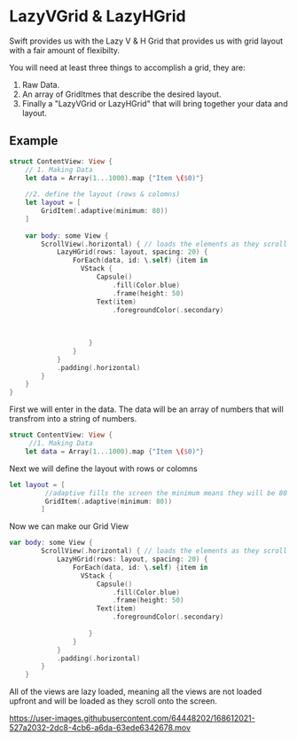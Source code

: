 # LazyVGrid & LazyHGrid

Swift provides us with the Lazy V & H Grid that provides us with grid layout with a fair amount of flexibilty. 

You will need at least three things to accomplish a grid, they are:
1. Raw Data.
2. An array of GridItmes that describe the desired layout.
3. Finally a "LazyVGrid or LazyHGrid" that will bring together your data and layout.

## Example 
``` swift
struct ContentView: View {
    // 1. Making Data
    let data = Array(1...1000).map {"Item \($0)"}
    
    //2. define the layout (rows & colomns)
    let layout = [
        GridItem(.adaptive(minimum: 80))
    ]
    
    var body: some View {
        ScrollView(.horizontal) { // loads the elements as they scroll on the screen
            LazyHGrid(rows: layout, spacing: 20) {
                ForEach(data, id: \.self) {item in
                  VStack {
                      Capsule()
                          .fill(Color.blue)
                          .frame(height: 50)
                      Text(item)
                          .foregroundColor(.secondary)
                      
                      
                      
                    }
                }
            }
            .padding(.horizontal)
        }
    }
}
```
First we will enter in the data. The data will be an array of numbers that will transfrom into a string of numbers.

``` swift
struct ContentView: View {
     //1. Making Data
    let data = Array(1...1000).map {"Item \($0)"}
```

Next we will define the layout with rows or colomns 

``` swift
let layout = [
         //adaptive fills the screen the minimum means they will be 80 points in size
         GridItem(.adaptive(minimum: 80))
        ]
```

Now we can make our Grid View

``` swift
var body: some View {
        ScrollView(.horizontal) { // loads the elements as they scroll on the screen
            LazyHGrid(rows: layout, spacing: 20) {
                ForEach(data, id: \.self) {item in
                  VStack {
                      Capsule()
                          .fill(Color.blue)
                          .frame(height: 50)
                      Text(item)
                          .foregroundColor(.secondary)
                    
                    }
                }
            }
            .padding(.horizontal)
        }
    }
```

All of the views are lazy loaded, meaning all the views are not loaded upfront and will be loaded as they scroll onto the screen.


https://user-images.githubusercontent.com/64448202/168612021-527a2032-2dc8-4cb6-a6da-63ede6342678.mov






